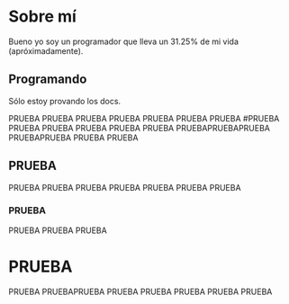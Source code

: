 # Sobre mí

Bueno yo soy un programador que lleva un 31.25% de mi vida (apróximadamente).

## Programando

Sólo estoy provando los docs.

PRUEBA
PRUEBA
PRUEBA
PRUEBA
PRUEBA
PRUEBA
PRUEBA
#PRUEBA
PRUEBA
PRUEBA
PRUEBA
PRUEBA
PRUEBA
PRUEBAPRUEBAPRUEBA
PRUEBAPRUEBA
PRUEBA
PRUEBA
## PRUEBA
PRUEBA
PRUEBA
PRUEBA
PRUEBA
PRUEBA
PRUEBA
PRUEBA
### PRUEBA
PRUEBA
PRUEBA
PRUEBA
# PRUEBA
PRUEBA
PRUEBAPRUEBA
PRUEBA
PRUEBA
PRUEBA
PRUEBA
PRUEBA
